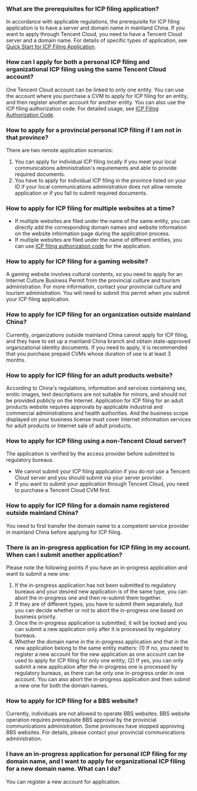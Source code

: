 ### What are the prerequisites for ICP filing application?
In accordance with applicable regulations, the prerequisite for ICP filing application is to have a server and domain name in mainland China. If you want to apply through Tencent Cloud, you need to have a Tencent Cloud server and a domain name. For details of specific types of application, see [Quick Start for ICP Filing Application](https://cloud.tencent.com/document/product/243/18958).

### How can I apply for both a personal ICP filing and organizational ICP filing using the same Tencent Cloud account?
One Tencent Cloud account can be linked to only one entity.
You can use the account where you purchase a CVM to apply for ICP filing for an entity, and then register another account for another entity. You can also use the ICP filing authorization code. For detailed usage, see [ICP Filing Authorization Code](https://cloud.tencent.com/document/product/243/18908).

### How to apply for a provincial personal ICP filing if I am not in that province?
There are two remote application scenarios:
1. You can apply for individual ICP filing locally if you meet your local communications administration's requirements and able to provide required documents.   
2. You have to apply for individual ICP filing in the province listed on your ID if your local communications administration does not allow remote application or if you fail to submit required documents.

### How to apply for ICP filing for multiple websites at a time?
- If multiple websites are filed under the name of the same entity, you can directly add the corresponding domain names and website information on the website information page during the application process.
- If multiple websites are filed under the name of different entities, you can use [ICP filing authorization code](https://cloud.tencent.com/document/product/243/18908) for the application.

### How to apply for ICP filing for a gaming website?
A gaming website involves cultural contents, so you need to apply for an Internet Culture Business Permit from the provincial culture and tourism administration. For more information, contact your provincial culture and tourism administration. You will need to submit this permit when you submit your ICP filing application.

### How to apply for ICP filing for an organization outside mainland China?
Currently, organizations outside mainland China cannot apply for ICP filing, and  they have to set up a mainland China branch and obtain state-approved organizational identity documents. 
If you need to apply, it is recommended that you purchase prepaid CVMs whose duration of use is at least 3 months.

### How to apply for ICP filing for an adult products website?
According to China's regulations, information and services containing sex, erotic images, text descriptions are not suitable for minors, and should not be provided publicly on the Internet.
Application for ICP filing for an adult products website requires approvals by applicable industrial and commercial administrations and health authorities. And the business scope displayed on your business license must cover Internet information services for adult products or Internet sale of adult products.

### How to apply for ICP filing using a non-Tencent Cloud server?
The application is verified by the access provider before submitted to regulatory bureaus.
- We cannot submit your ICP filing application if you do not use a Tencent Cloud server and you should submit via your server provider.
- If you want to submit your application through Tencent Cloud, you need to purchase a Tencent Cloud CVM first.

### How to apply for ICP filing for a domain name registered outside mainland China?
You need to first transfer the domain name to a competent service provider in mainland China before applying for ICP filing.
### There is an in-progress application for ICP filing in my account. When can I submit another application?
Please note the following points if you have an in-progress application and want to submit a new one: 
1. If the in-progress application has not been submitted to regulatory bureaus and your desired new application is of the same type, you can abort the in-progress one and then re-submit them together. 
2. If they are of different types, you have to submit them separately, but you can decide whether or not to abort the in-progress one based on business priority. 
3. Once the in-progress application is submitted, it will be locked and you can submit a new application only after it is processed by regulatory bureaus. 
4. Whether the domain name in the in-progress application and that in the new application belong to the same entity matters: 
(1) If no, you need to register a new account for the new application as one account can be used to apply for ICP filing for only one entity; 
(2) If yes, you can only submit a new application after the in-progress one is processed by regulatory bureaus, as there can be only one in-progress order in one account. You can also abort the in-progress application and then submit a new one for both the domain names.

### How to apply for ICP filing for a BBS website?
Currently, individuals are not allowed to operate BBS websites. BBS website operation requires prerequisite BBS approval by the provincial communications administration. Some provinces have stopped approving BBS websites. For details, please contact your provincial communications administration.
### I have an in-progress application for personal ICP filing for my domain name, and I want to apply for organizational ICP filing for a new domain name. What can I do?
You can register a new account for application. 
